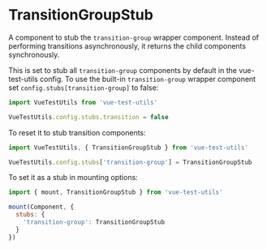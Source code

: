 # TransitionGroupStub

A component to stub the `transition-group` wrapper component. Instead of performing transitions asynchronously, it returns the child components synchronously.

This is set to stub all `transition-group` components by default in the vue-test-utils config. To use the built-in `transition-group` wrapper component set `config.stubs[transition-group]` to false:

```js
import VueTestUtils from 'vue-test-utils'

VueTestUtils.config.stubs.transition = false
```

To reset it to stub transition components:
```js
import VueTestUtils, { TransitionGroupStub } from 'vue-test-utils'

VueTestUtils.config.stubs['transition-group'] = TransitionGroupStub
```

To set it as a stub in mounting options:

```js
import { mount, TransitionGroupStub } from 'vue-test-utils'

mount(Component, {
  stubs: {
    'transition-group': TransitionGroupStub
  }
})
```
